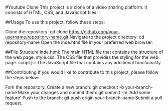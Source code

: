  #Youtube Clone
This project is a clone of a video sharing platform. It consists of HTML, CSS, and JavaScript files.

##Usage
To use this project, follow these steps:

Clone the repository: git clone https://github.com/your-username/repository-name.git
Navigate to the project directory: cd repository-name
Open the inde.html file in your preferred web browser.

##File Structure
inde.html: The main HTML file that contains the structure of the web page.
style.css: The CSS file that provides the styling for the web page.
script.js: The JavaScript file that contains any additional functionality

##Contributing
If you would like to contribute to this project, please follow the steps below:

Fork the repository.
Create a new branch: git checkout -b your-branch-name
Make your changes and commit them: git commit -m 'Add some feature'
Push to the branch: git push origin your-branch-name
Submit a pull request.
 
